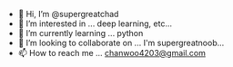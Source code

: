 - 👋 Hi, I’m @supergreatchad
- 👀 I’m interested in ...  deep learning, etc...
- 🌱 I’m currently learning ... python
- 💞️ I’m looking to collaborate on ... I'm supergreatnoob...
- 📫 How to reach me ... chanwoo4203@gmail.com 

<!---
supergreatchad/supergreatchad is a ✨ special ✨ repository because its `README.md` (this file) appears on your GitHub profile.
You can click the Preview link to take a look at your changes.
--->
